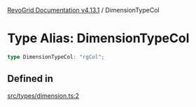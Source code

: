[RevoGrid Documentation v4.13.1](README.md) / DimensionTypeCol

# Type Alias: DimensionTypeCol

```ts
type DimensionTypeCol: "rgCol";
```

## Defined in

[src/types/dimension.ts:2](https://github.com/revolist/revogrid/blob/4ebc7221c475d12b7f731e54908af9eefb855c73/src/types/dimension.ts#L2)
